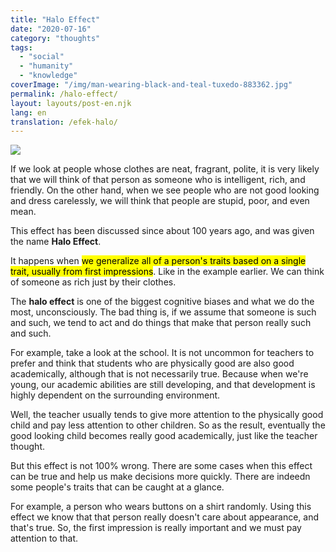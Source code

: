 ```yaml
---
title: "Halo Effect"
date: "2020-07-16"
category: "thoughts"
tags:
  - "social"
  - "humanity"
  - "knowledge"
coverImage: "/img/man-wearing-black-and-teal-tuxedo-883362.jpg"
permalink: /halo-effect/
layout: layouts/post-en.njk
lang: en
translation: /efek-halo/
---
```


![](/img/man-wearing-black-and-teal-tuxedo-883362.jpg)

If we look at people whose clothes are neat, fragrant, polite, it is very likely that we will think of that person as someone who is intelligent, rich, and friendly. On the other hand, when we see people who are not good looking and dress carelessly, we will think that people are stupid, poor, and even mean.

This effect has been discussed since about 100 years ago, and was given the name **Halo Effect**.

It happens when <mark>we generalize all of a person's traits based on a single trait, usually from first impressions</mark>. Like in the example earlier. We can think of someone as rich just by their clothes.

The **halo effect** is one of the biggest cognitive biases and what we do the most, unconsciously. The bad thing is, if we assume that someone is such and such, we tend to act and do things that make that person really such and such.

For example, take a look at the school. It is not uncommon for teachers to prefer and think that students who are physically good are also good academically, although that is not necessarily true. Because when we're young, our academic abilities are still developing, and that development is highly dependent on the surrounding environment.

Well, the teacher usually tends to give more attention to the physically good child and pay less attention to other children. So as the result, eventually the good looking child becomes really good academically, just like the teacher thought.

But this effect is not 100% wrong. There are some cases when this effect can be true and help us make decisions more quickly. There are indeedn some people's traits that can be caught at a glance.

For example, a person who wears buttons on a shirt randomly. Using this effect we know that that person really doesn't care about appearance, and that's true. So, the first impression is really important and we must pay attention to that.
